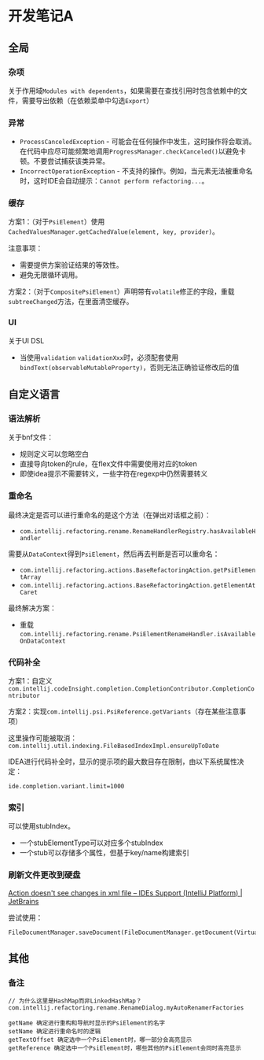 # 开发笔记A

## 全局

### 杂项

关于作用域`Modules with dependents`，如果需要在查找引用时包含依赖中的文件，需要导出依赖（在依赖菜单中勾选`Export`）

### 异常

* `ProcessCanceledException` - 可能会在任何操作中发生，这时操作将会取消。在代码中应尽可能频繁地调用`ProgressManager.checkCanceled()`以避免卡顿。不要尝试捕获该类异常。
* `IncorrectOperationException` - 不支持的操作。例如，当元素无法被重命名时，这时IDE会自动提示：`Cannot perform refactoring...`。

### 缓存

方案1：（对于`PsiElement`）使用`CachedValuesManager.getCachedValue(element, key, provider)`。

注意事项：

* 需要提供方案验证结果的等效性。
* 避免无限循环调用。

方案2：（对于`CompositePsiElement`）声明带有`volatile`修正的字段，重载`subtreeChanged`方法，在里面清空缓存。

### UI

关于UI DSL

* 当使用`validation` `validationXxx`时，必须配套使用`bindText(observableMutableProperty)`，否则无法正确验证修改后的值

## 自定义语言

### 语法解析

关于bnf文件：

* 规则定义可以忽略空白
* 直接导向token的rule，在flex文件中需要使用对应的token
* 即使idea提示不需要转义，一些字符在regexp中仍然需要转义

### 重命名

最终决定是否可以进行重命名的是这个方法（在弹出对话框之前）：

* `com.intellij.refactoring.rename.RenameHandlerRegistry.hasAvailableHandler`

需要从`DataContext`得到`PsiElement`，然后再去判断是否可以重命名：

* `com.intellij.refactoring.actions.BaseRefactoringAction.getPsiElementArray`
* `com.intellij.refactoring.actions.BaseRefactoringAction.getElementAtCaret`

最终解决方案：

* 重载`com.intellij.refactoring.rename.PsiElementRenameHandler.isAvailableOnDataContext`

### 代码补全

方案1：自定义`com.intellij.codeInsight.completion.CompletionContributor.CompletionContributor`

方案2：实现`com.intellij.psi.PsiReference.getVariants`（存在某些注意事项）

这里操作可能被取消：`com.intellij.util.indexing.FileBasedIndexImpl.ensureUpToDate`

IDEA进行代码补全时，显示的提示项的最大数目存在限制，由以下系统属性决定：

```
ide.completion.variant.limit=1000
```

### 索引

可以使用stubIndex。

* 一个stubElementType可以对应多个stubIndex
* 一个stub可以存储多个属性，但基于key/name构建索引

### 刷新文件更改到硬盘

[Action doesn't see changes in xml file – IDEs Support (IntelliJ Platform) | JetBrains](https://intellij-support.jetbrains.com/hc/en-us/community/posts/206791625-Action-doesn-t-see-changes-in-xml-file)

尝试使用：

```
FileDocumentManager.saveDocument(FileDocumentManager.getDocument(VirtualFile))
```

## 其他

### 备注

```
// 为什么这里是HashMap而非LinkedHashMap？
com.intellij.refactoring.rename.RenameDialog.myAutoRenamerFactories
```

```
getName 确定进行重构和导航时显示的PsiElement的名字
setName 确定进行重命名时的逻辑
getTextOffset 确定选中一个PsiElement时，哪一部分会高亮显示
getReference 确定选中一个PsiElement时，哪些其他的PsiElement会同时高亮显示
```